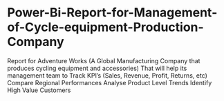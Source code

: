 # Power-Bi-Report-for-Management-of-Cycle-equipment-Production-Company
Report for Adventure Works  (A Global Manufacturing Company that produces cycling equipment and accessories) That will help its management team to Track KPI’s (Sales, Revenue, Profit, Returns, etc)  Compare Regional Performances Analyse Product Level Trends Identify High Value Customers
